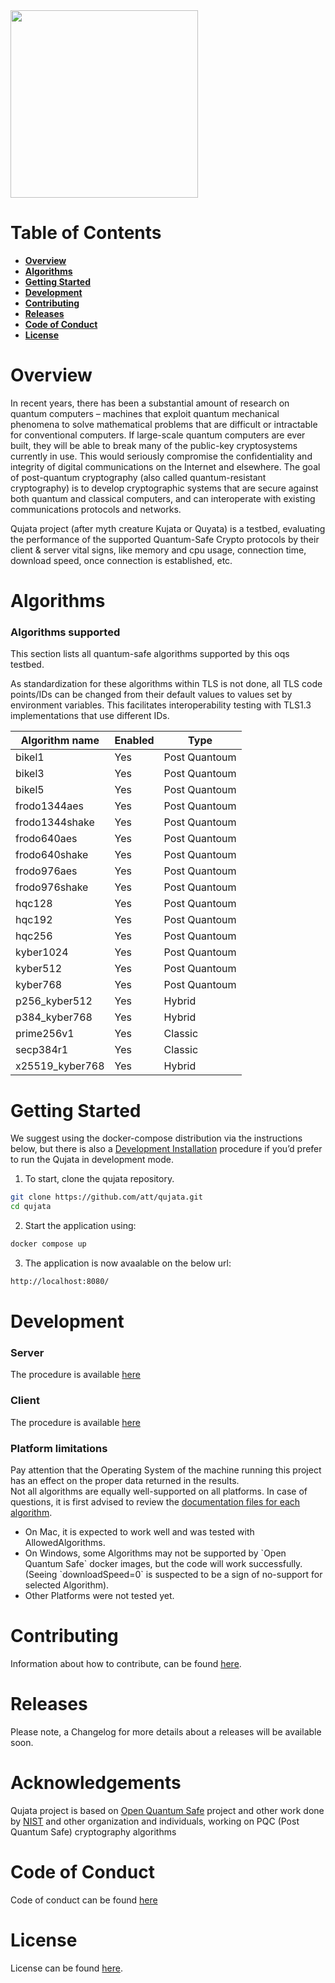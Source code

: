 <img src="https://github.com/att/qujata/assets/7979328/199a9c84-840b-415e-a221-621c22184ad2" width="300">

# Table of Contents

- [**Overview**](#overview)
- [**Algorithms**](#algorithms)
- [**Getting Started**](#getting-started)
- [**Development**](#development)
- [**Contributing**](#contributing)
- [**Releases**](#releases)
- [**Code of Conduct**](#code-of-conduct)
- [**License**](#license)


# Overview

In recent years, there has been a substantial amount of research on quantum computers – machines that exploit quantum mechanical phenomena to solve mathematical problems that are difficult or intractable for conventional computers. If large-scale quantum computers are ever built, they will be able to break many of the public-key cryptosystems currently in use. This would seriously compromise the confidentiality and integrity of digital communications on the Internet and elsewhere.  The goal of post-quantum cryptography (also called quantum-resistant cryptography) is to develop cryptographic systems that are secure against both quantum and classical computers, and can interoperate with existing communications protocols and networks.

Qujata project (after myth creature Kujata or Quyata) is a testbed, evaluating the performance of the supported Quantum-Safe Crypto protocols by their client & server vital signs, like memory and cpu usage, connection time, download speed, once connection is established, etc.

# Algorithms

### Algorithms supported

This section lists all quantum-safe algorithms supported by this oqs testbed.

As standardization for these algorithms within TLS is not done, all TLS code points/IDs can be changed from their default values to values set by environment variables. This facilitates interoperability testing with TLS1.3 implementations that use different IDs.

<!--- OQS_TEMPLATE_FRAGMENT_IDS_START -->
|Algorithm name | Enabled |  Type
|---------------|----------------------|----------------------|
| bikel1           | Yes     | Post Quantoum |
| bikel3           | Yes     | Post Quantoum |
| bikel5           | Yes     | Post Quantoum |
| frodo1344aes     | Yes     | Post Quantoum |
| frodo1344shake   | Yes     | Post Quantoum |
| frodo640aes      | Yes     | Post Quantoum |
| frodo640shake    | Yes     | Post Quantoum |
| frodo976aes      | Yes     | Post Quantoum |
| frodo976shake    | Yes     | Post Quantoum |
| hqc128           | Yes     | Post Quantoum |
| hqc192           | Yes     | Post Quantoum |
| hqc256           | Yes     | Post Quantoum |
| kyber1024        | Yes     | Post Quantoum |
| kyber512         | Yes     | Post Quantoum |
| kyber768         | Yes     | Post Quantoum |
| p256_kyber512    | Yes     | Hybrid        |
| p384_kyber768    | Yes     | Hybrid        |
| prime256v1       | Yes     | Classic       |
| secp384r1        | Yes     | Classic       |
| x25519_kyber768  | Yes     | Hybrid        |

<!--- OQS_TEMPLATE_FRAGMENT_IDS_END -->

# Getting Started

We suggest using the docker-compose distribution via the instructions below, but there is also a [Development Installation](#development) procedure if you’d prefer to run the Qujata in development mode.

1. To start, clone the qujata repository.
```bash
git clone https://github.com/att/qujata.git
cd qujata
```
2. Start the application using:
```bash
docker compose up
```
3. The application is now avaalable on the below url:
```bash
http://localhost:8080/
``` 


# Development

### Server 

The procedure is available [here](#https://github.com/att/qujata/tree/main/api/README.md) 

### Client

The procedure is available [here](#https://github.com/att/qujata/tree/main/portal/README.md) 




 
### Platform limitations 

Pay attention that the Operating System of the machine running this project has an effect on the proper data returned in the results.
<br/>
Not all algorithms are equally well-supported on all platforms. In case of questions, it is first advised to review the [documentation files for each algorithm](https://github.com/open-quantum-safe/liboqs/tree/main/docs/algorithms).
<br/>
<ul>
  <li>On Mac, it is expected to work well and was tested with AllowedAlgorithms.</li>
  <li>On Windows, some Algorithms may not be supported by `Open Quantum Safe` docker images, but the code will work successfully.<br/>(Seeing `downloadSpeed=0` is suspected to be a sign of no-support for selected Algorithm).</li>
  <li>Other Platforms were not tested yet.</li>
</ul>


# Contributing

Information about how to contribute, can be found [here](CONTRIBUTING.md).

# Releases

Please note, a  Changelog for more details about a  releases will be available soon.

# Acknowledgements

Qujata project is based on [Open Quantum Safe](https://github.com/open-quantum-safe) project and other work done by [NIST](https://csrc.nist.gov/projects/post-quantum-cryptography) and other organization and individuals, working on PQC (Post Quantum Safe) cryptography algorithms

# Code of Conduct

Code of conduct can be found [here](https://github.com/att/qujata/blob/main/CODE_OF_CONDUCT.md)

# License

License can be found [here](https://github.com/att/qujata/blob/main/LICENSE.md).
